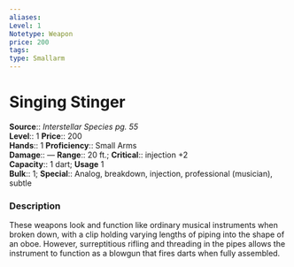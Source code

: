 ```yaml
---
aliases: 
Level: 1
Notetype: Weapon
price: 200
tags: 
type: Smallarm
---
```


# Singing Stinger

**Source**:: _Interstellar Species pg. 55_  
**Level**:: 1
**Price**:: 200  
**Hands**:: 1
**Proficiency**:: Small Arms  
**Damage**:: — **Range**:: 20 ft.;
**Critical**:: injection +2  
**Capacity**:: 1 dart; **Usage** 1  
**Bulk**:: 1;
**Special**:: Analog, breakdown, injection, professional (musician), subtle

### Description

These weapons look and function like ordinary musical instruments when broken down, with a clip holding varying lengths of piping into the shape of an oboe. However, surreptitious rifling and threading in the pipes allows the instrument to function as a blowgun that fires darts when fully assembled.
